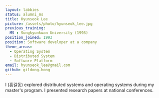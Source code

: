 ```yaml
---
layout: labbies
status: alumni_ms
title: Hyunseok Lee
picture: /assets/photo/hyunseok_lee.jpg
previous_training:
  MS : Sungkyunkwan University (1993)
position_joined: 1993
position: Software developer at a company
theme_areas:
  - Operating System
  - Distributed System
  - Software Platform
email: hyunseok_lee@gmail.com
github: gildong.hong
---
```


I (홍길동) explored distributed systems and operating systems during my master's program. I presented research papers at national conferences.